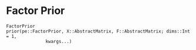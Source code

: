 # Factor Prior

```@docs
FactorPrior
prior(pe::FactorPrior, X::AbstractMatrix, F::AbstractMatrix; dims::Int = 1,
               kwargs...)
```
